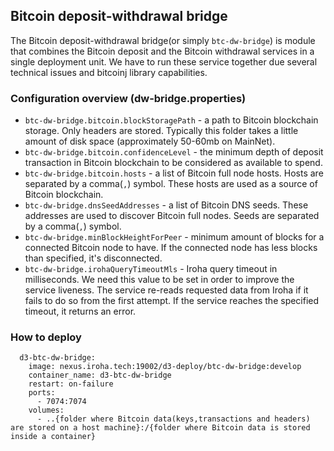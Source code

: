 ## Bitcoin deposit-withdrawal bridge
The Bitcoin deposit-withdrawal bridge(or simply `btc-dw-bridge`) is module that combines the Bitcoin deposit and the Bitcoin withdrawal services in a single deployment unit. 
We have to run these service together due several technical issues and bitcoinj library capabilities.  

### Configuration overview (dw-bridge.properties)
* `btc-dw-bridge.bitcoin.blockStoragePath` - a path to Bitcoin blockchain storage.  Only headers are stored. Typically this folder takes a little amount of disk space (approximately 50-60mb on MainNet).
* `btc-dw-bridge.bitcoin.confidenceLevel` - the minimum depth of deposit transaction in Bitcoin blockchain to be considered as available to spend.
* `btc-dw-bridge.bitcoin.hosts` - a list of Bitcoin full node hosts. Hosts are separated by a comma(`,`) symbol. These hosts are used as a source of Bitcoin blockchain. 
* `btc-dw-bridge.dnsSeedAddresses` - a list of Bitcoin DNS seeds. These addresses are used to discover Bitcoin full nodes. Seeds are separated by a comma(`,`) symbol.
* `btc-dw-bridge.minBlockHeightForPeer` - minimum amount of blocks for a connected Bitcoin node to have. If the connected node has less blocks than specified, it's disconnected.
* `btc-dw-bridge.irohaQueryTimeoutMls` - Iroha query timeout in milliseconds. We need this value to be set in order to improve the service liveness. The service re-reads requested data from Iroha if it fails to do so from the first attempt. If the service reaches the specified timeout, it returns an error.  

### How to deploy
```
  d3-btc-dw-bridge:
    image: nexus.iroha.tech:19002/d3-deploy/btc-dw-bridge:develop
    container_name: d3-btc-dw-bridge
    restart: on-failure
    ports:
      - 7074:7074
    volumes:
      - ..{folder where Bitcoin data(keys,transactions and headers) are stored on a host machine}:/{folder where Bitcoin data is stored inside a container}
```